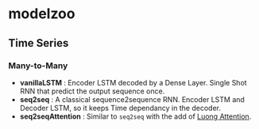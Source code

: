 # modelzoo

## Time Series

### Many-to-Many

- __vanillaLSTM__ : Encoder LSTM decoded by a Dense Layer. Single Shot RNN that predict the output sequence once.
- __seq2seq__ : A classical sequence2sequence RNN. Encoder LSTM and Decoder LSTM, so it keeps Time dependancy in the decoder.
- __seq2seqAttention__ : Similar to `seq2seq` with the add of [Luong Attention](https://arxiv.org/abs/1508.04025).
